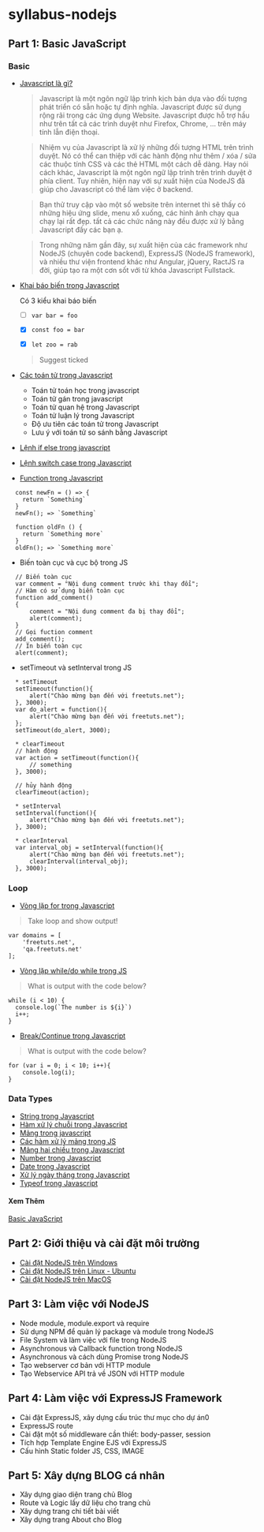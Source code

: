 # syllabus-nodejs

## Part 1: Basic JavaScript
### Basic
* [Javascript là gì?](https://freetuts.net/javascript-la-gi-viet-ung-dung-javascript-dau-tien-263.html)
  
  >  Javascript là một ngôn ngữ lập trình kịch bản dựa vào đối tượng phát triển có sẵn hoặc tự định nghĩa. Javascript được sử dụng rộng rãi trong các ứng dụng Website. Javascript được hỗ trợ hầu như trên tất cả các trình duyệt như Firefox, Chrome, ... trên máy tính lẫn điện thoại.

  >  Nhiệm vụ của Javascript là xử lý những đối tượng HTML trên trình duyệt. Nó có thể can thiệp với các hành động như thêm / xóa / sửa các thuộc tính CSS và các thẻ HTML một cách dễ dàng. Hay nói cách khác, Javascript là một ngôn ngữ lập trình trên trình duyệt ở phía client. Tuy nhiên, hiện nay với sự xuất hiện của NodeJS đã giúp cho Javascript có thể làm việc ở backend.
  
  >  Bạn thử truy cập vào một số website trên internet thì sẽ thấy có những hiệu ứng slide, menu xổ xuống, các hình ảnh chạy qua chạy lại rất đẹp. tất cả các chức năng này đều được xử lý bằng Javascript đấy các bạn ạ.
  
  >  Trong những năm gần đây, sự xuất hiện của các framework như NodeJS (chuyên code backend), ExpressJS (NodeJS framework), và nhiều thư viện frontend khác như Angular, jQuery, RactJS ra đời, giúp tạo ra một cơn sốt với từ khóa Javascript Fullstack.


* [Khai báo biến trong Javascript](https://freetuts.net/bien-va-khai-bao-bien-trong-javascript-265.html)

  Có 3 kiểu khai báo biến

  - [ ] `var bar = foo`

  - [x] `const foo = bar`

  - [x] `let zoo = rab`

  > Suggest ticked

* [Các toán tử trong Javascript](https://freetuts.net/cac-toan-tu-trong-javascript-266.html)
  * Toán tử toán học trong javascript
  * Toán tử gán trong javascript
  * Toán tử quan hệ trong Javascript
  * Toán tử luận lý trong Javascript
  * Độ ưu tiên các toán tử trong Javascript
  * Lưu ý với toán tử so sánh bằng Javascript

* [Lệnh if else trong javascript](https://freetuts.net/lenh-kiem-tra-dieu-kien-if-else-trong-javascript-267.html)
* [Lệnh switch case trong Javascript](https://freetuts.net/lenh-switch-case-trong-javascript-402.html)
* [Function trong Javascript](https://freetuts.net/function-trong-javascript-274.html)

```
  const newFn = () => {
    return `Something`
  }
  newFn(); => `Something`
```
```
  function oldFn () {
    return `Something more`
  }
  oldFn(); => `Something more`
```

* Biến toàn cục và cục bộ trong JS

```
  // Biến toàn cục
  var comment = "Nội dung comment trước khi thay đổi";
  // Hàm có sử dụng biến toàn cục
  function add_comment()
  {
      comment = "Nội dung comment đa bị thay đổi";
      alert(comment);
  }
  // Gọi fuction comment
  add_comment();
  // In biến toàn cục
  alert(comment);
```

* setTimeout và setInterval trong JS

```
  * setTimeout
  setTimeout(function(){
      alert("Chào mừng bạn đến với freetuts.net");
  }, 3000);
  var do_alert = function(){
      alert("Chào mừng bạn đến với freetuts.net");
  };
  setTimeout(do_alert, 3000);

  * clearTimeout
  // hành động
  var action = setTimeout(function(){
      // something
  }, 3000);
  
  // hủy hành động
  clearTimeout(action);

  * setInterval
  setInterval(function(){
      alert("Chào mừng bạn đến với freetuts.net");
  }, 3000);

  * clearInterval
  var interval_obj = setInterval(function(){
      alert("Chào mừng bạn đến với freetuts.net");
      clearInterval(interval_obj);
  }, 3000);

```
### Loop
* [Vòng lặp for trong Javascript](https://freetuts.net/vong-lap-for-trong-javascript-270.html)

> Take loop and show output!
```
var domains = [
    'freetuts.net',
    'qa.freetuts.net'
];
```

* [Vòng lặp while/do while trong JS](https://freetuts.net/vong-lap-while-do-while-trong-javascript-271.html)

> What is output with the code below?
```
while (i < 10) {
  console.log(`The number is ${i}`)
  i++;
}
```

* [Break/Continue trong Javascript](https://freetuts.net/lenh-break-continue-trong-javascript-382.html)

> What is output with the code below?
```
for (var i = 0; i < 10; i++){
    console.log(i);
}
```

### Data Types
* [String trong Javascript](https://freetuts.net/chuoi-string-trong-javascript-392.html)
* [Hàm xử lý chuỗi trong Javascript](https://freetuts.net/cac-ham-xu-ly-chuoi-trong-javascript-393.html)
* [Mảng trong javascript](https://freetuts.net/thao-tac-voi-mang-trong-javascript-288.html)
* [Các hàm xử lý mảng trong JS](https://freetuts.net/cac-ham-xu-ly-mang-trong-javascript-289.html)
* [Mảng hai chiều trong Javascript](https://freetuts.net/mang-hai-chieu-trong-javascript-3846.html)
* [Number trong Javascript](https://freetuts.net/ham-xu-ly-number-trong-javascript-399.html)
* [Date trong Javascript](https://freetuts.net/doi-tuong-date-trong-javascript-401.html)
* [Xử lý ngày tháng trong Javascript](https://freetuts.net/ham-xu-ly-ngay-thang-date-trong-javascript-400.html)
* [Typeof trong Javascript](https://freetuts.net/ham-typeof-trong-javascript-398.html)

#### Xem Thêm
[Basic JavaScript](https://freetuts.net/javascript-la-gi-viet-ung-dung-javascript-dau-tien-263.html)

## Part 2: Giới thiệu và cài đặt môi trường

* [Cài đặt NodeJS trên Windows](https://phoenixnap.com/kb/install-node-js-npm-on-windows)
* [Cài đặt NodeJS trên Linux - Ubuntu](https://www.digitalocean.com/community/tutorials/how-to-install-node-js-on-ubuntu-20-04)
* [Cài đặt NodeJS trên MacOS](https://changelog.com/posts/install-node-js-with-homebrew-on-os-x)

## Part 3: Làm việc với NodeJS

* Node module, module.export và require
* Sử dụng NPM để quản lý package và module trong NodeJS
* File System và làm việc với file trong NodeJS
* Asynchronous và Callback function trong NodeJS
* Asynchronous và cách dùng Promise trong NodeJS
* Tạo webserver cơ bản với HTTP module   
* Tạo Webservice API trả về JSON với HTTP module

## Part 4: Làm việc với ExpressJS Framework

* Cài đặt ExpressJS, xây dựng cấu trúc thư mục cho dự án0
* ExpressJS route
* Cài đặt một số middleware cần thiết: body-passer, session
* Tích hợp Template Engine EJS với ExpressJS
* Cấu hình Static folder JS, CSS, IMAGE

## Part 5: Xây dựng BLOG cá nhân

* Xây dựng giao diện trang chủ Blog
* Route và Logic lấy dữ liệu cho trang chủ
* Xây dựng trang chi tiết bài viết
* Xây dựng trang About cho Blog
